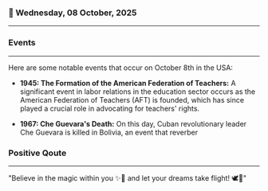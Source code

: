 ### 📅 Wednesday, 08 October, 2025
------
### Events
------
Here are some notable events that occur on October 8th in the USA:

- **1945: The Formation of the American Federation of Teachers:** A significant event in labor relations in the education sector occurs as the American Federation of Teachers (AFT) is founded, which has since played a crucial role in advocating for teachers' rights.
  
- **1967: Che Guevara's Death:** On this day, Cuban revolutionary leader Che Guevara is killed in Bolivia, an event that reverber
### Positive Qoute
------
"Believe in the magic within you ✨💖 and let your dreams take flight! 🕊️🌟"
